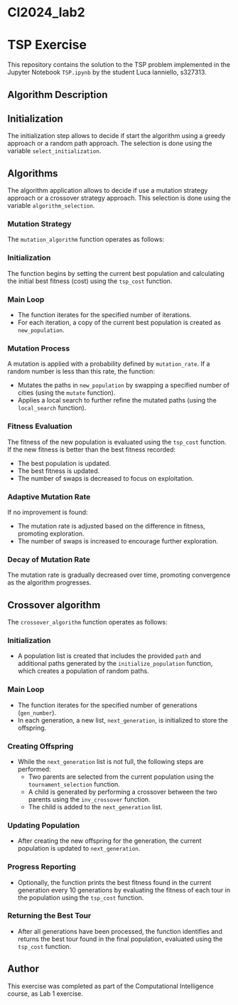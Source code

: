 # CI2024_lab2
# TSP Exercise

This repository contains the solution to the TSP problem implemented in the Jupyter Notebook `TSP.ipynb` by the student Luca Ianniello, s327313.

## Algorithm Description

## Initialization
The initialization step allows to decide if start the algorithm using a greedy approach or a random path approach. The selection is done using the variable `select_initialization`. 

## Algorithms
The algorithm application allows to decide if use a mutation strategy approach or a crossover strategy approach. This selection is done using the variable `algorithm_selection`.

### Mutation Strategy
The `mutation_algorithm` function operates as follows:

### Initialization
The function begins by setting the current best population and calculating the initial best fitness (cost) using the `tsp_cost` function.

### Main Loop
- The function iterates for the specified number of iterations.
- For each iteration, a copy of the current best population is created as `new_population`.

### Mutation Process
A mutation is applied with a probability defined by `mutation_rate`. If a random number is less than this rate, the function:
- Mutates the paths in `new_population` by swapping a specified number of cities (using the `mutate` function).
- Applies a local search to further refine the mutated paths (using the `local_search` function).

### Fitness Evaluation
The fitness of the new population is evaluated using the `tsp_cost` function. If the new fitness is better than the best fitness recorded:
- The best population is updated.
- The best fitness is updated.
- The number of swaps is decreased to focus on exploitation.

### Adaptive Mutation Rate
If no improvement is found:
- The mutation rate is adjusted based on the difference in fitness, promoting exploration.
- The number of swaps is increased to encourage further exploration.

### Decay of Mutation Rate
The mutation rate is gradually decreased over time, promoting convergence as the algorithm progresses.

## Crossover algorithm
The `crossover_algorithm` function operates as follows:

### Initialization
- A population list is created that includes the provided `path` and additional paths generated by the `initialize_population` function, which creates a population of random paths.

### Main Loop
- The function iterates for the specified number of generations (`gen_number`).
- In each generation, a new list, `next_generation`, is initialized to store the offspring.

### Creating Offspring
- While the `next_generation` list is not full, the following steps are performed:
  - Two parents are selected from the current population using the `tournament_selection` function.
  - A child is generated by performing a crossover between the two parents using the `inv_crossover` function.
  - The child is added to the `next_generation` list.

### Updating Population
- After creating the new offspring for the generation, the current population is updated to `next_generation`.

### Progress Reporting
- Optionally, the function prints the best fitness found in the current generation every 10 generations by evaluating the fitness of each tour in the population using the `tsp_cost` function.

### Returning the Best Tour
- After all generations have been processed, the function identifies and returns the best tour found in the final population, evaluated using the `tsp_cost` function.

## Author

This exercise was completed as part of the Computational Intelligence course, as Lab 1 exercise.


